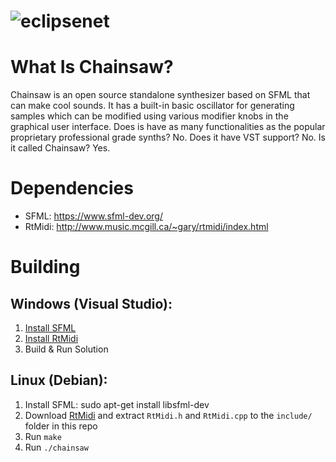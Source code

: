 # ![eclipsenet](https://raw.githubusercontent.com/matthew17754/chainsaw/main/chainsaw/Resources/Images/fullChainsaw.PNG)

# What Is Chainsaw?
Chainsaw is an open source standalone synthesizer based on SFML that can make cool sounds. It has a built-in basic oscillator for generating samples which can be modified using various modifier knobs in the graphical user interface. Does is have as many functionalities as the popular proprietary professional grade synths? No. Does it have VST support? No. Is it called Chainsaw? Yes.

# Dependencies
- SFML: https://www.sfml-dev.org/
- RtMidi: http://www.music.mcgill.ca/~gary/rtmidi/index.html

# Building
## Windows (Visual Studio):
1. [Install SFML](https://www.sfml-dev.org/tutorials/2.5/start-vc.php)
2. [Install RtMidi](http://beatinginfinity.blogspot.com/2013/05/use-rtmidi-in-windows-in-microsoft.html)
3. Build & Run Solution

## Linux (Debian):
1. Install SFML: sudo apt-get install libsfml-dev
2. Download [RtMidi](http://www.music.mcgill.ca/~gary/rtmidi/index.html) and extract `RtMidi.h` and `RtMidi.cpp` to the `include/` folder in this repo
3. Run `make`
4. Run `./chainsaw`
